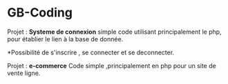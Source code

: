 # GB-Coding
Projet : **Systeme de connexion** 
simple code utilisant principalement le php, pour établier le lien à la base de donnée.

*Possibilité de s'inscrire , se connecter et se deconnecter.

Projet : **e-commerce**
Code simple ,principalement en php pour un site de vente ligne.
